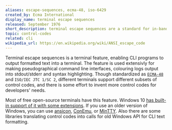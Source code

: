 ```yaml
---
aliases: escape-sequences, ecma-48, iso-6429
created_by: Ecma International
display_name: terminal escape sequences
released: September 1976
short_description: terminal escape sequences are a standard for in-band signaling to control the cursor location, color, and other formatting of text in terminals.
topic: control-codes
related: cli
wikipedia_url: https://en.wikipedia.org/wiki/ANSI_escape_code
---
```

Terminal escape sequences is a terminal feature,  enabling CLI programs to output formatted text into a terminal. The feature is used extensivly for making pseudographical command line interfaces, colouring logs output into stdout/stderr and syntax highlighting. Though standardized as [`ECMA-48`](https://www.ecma-international.org/publications/standards/Ecma-048.htm) and `ISO/IEC JTC 1/SC 2`, different terminals support different subsets of control codes, and there is some effort to invent more control codes for developers' needs.

Most of free open-source terminals have this feature. Windows 10 [has built-in support of it with some extensions](https://docs.microsoft.com/en-us/windows/console/console-virtual-terminal-sequences). If you use an older version of Windows, you can use  [ansicon](https://github.com/adoxa/ansicon), [ConEmu](https://github.com/Maximus5/ConEmu), or  [MinTTY](https://github.com/mintty/mintty). Also there are some libraries translating control codes into calls for old Windows API for CLI text formatting.
